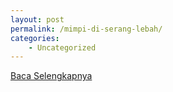 ```yaml
---
layout: post
permalink: /mimpi-di-serang-lebah/
categories:
    - Uncategorized
---
```


[Baca Selengkapnya](/10)
